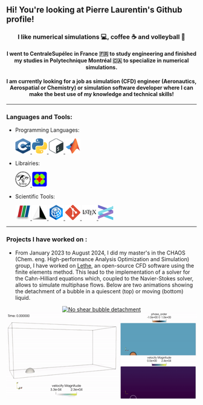 ## Hi! You're looking at Pierre Laurentin's Github profile!

<h3 align="center"> I like numerical simulations 💻, coffee ☕ and volleyball 🏐  </h3>

<h4 align="center"> I went to CentraleSupélec in France 🇫🇷 to study engineering and finished my studies in Polytechnique Montréal 🇨🇦 to specialize in numerical simulations. </h4>

<h4 align="center"> I am currently looking for a job as simulation (CFD) engineer (Aeronautics, Aerospatial or Chemistry) or simulation software developer where I can make the best use of my knowledge and technical skills! </h4>

---

<h3 align="left">Languages and Tools:</h3>

- Programming Languages:
    <p align="left">
        <a href="https://isocpp.org/" target="_blank" rel="noreferrer"> <img src="logos/c.svg" alt="C++" width="40" height="40"/> </a>
        <a href="https://www.python.org/" target="_blank" rel="noreferrer"> <img src="logos/python-5.svg" alt="Python" width="40" height="40"/> </a>
        <a href="https://www.gnu.org/software/bash/" target="_blank" rel="noreferrer"> <img src="logos/bash-2.svg" alt="Bash" width="40" height="40"/> </a>
        <a href="https://www.mathworks.com/products/matlab.html" target="_blank" rel="noreferrer"> <img src="logos/matlab.svg" alt="Matlab" width="40" height="40"/> </a>
    </p>

- Librairies:
    <p align="left">
       <a href="https://chaos-polymtl.github.io/lethe/" target="_blank" rel="noreferrer"> <img src="logos/round-logo-with-bkgd.png" alt="Lethe" width="40" height="40"/> </a>
       <a href="https://www.dealii.org/" target="_blank" rel="noreferrer"> <img src="logos/dealii-petit-no-bg.png" alt="deal.ii" width="40" height="40"/> </a>
        
    </p>

- Scientific Tools:
    <p align="left">
        <a href="https://www.paraview.org/" target="_blank" rel="noreferrer"> <img src="logos/paraview.png" alt="Paraview" width="40" height="40"/> </a>
        <a href="https://gmsh.info/" target="_blank" rel="noreferrer"> <img src="logos/gmsh-cropped.png" alt="Gmsh" width="40" height="40"/> </a>
        <a href="https://www.cfd-technologies.co.uk/fidelity-pointwise/" target="_blank" rel="noreferrer"> <img src="logos/fidelity_512x512.png" alt="Fidelity Pointwise" width="40" height="40"/> </a>
        <a href="https://git-scm.com/" target="_blank" rel="noreferrer"> <img src="logos/git-icon.svg" alt="Git" width="40" height="40"/> </a>
        <a href="https://www.latex-project.org/" target="_blank" rel="noreferrer"> <img src="logos/latex.svg" alt="LaTeX" width="40" height="40"/> </a>
        <a href="https://helix-editor.com/" target="_blank" rel="noreferrer"> <img src="logos/helix_no_text.svg" alt="Helix" width="40" height="40"/> </a>
    </p>

---
<h3> Projects I have worked on : </h3>

- From January 2023 to August 2024, I did my master's in the CHAOS (Chem. eng. High-performance Analysis Optimization and Simulation) group, I have worked on [Lethe](https://github.com/chaos-polymtl/lethe), an open-source CFD software using the finite elements method. This lead to the implementation of a solver for the Cahn-Hilliard equations which, coupled to the Navier-Stokes solver, allows to simulate multiphase flows. Below are two animations showing the detachment of a bubble in a quiescent (top) or moving (bottom) liquid.
<p align="center">
    <a href="https://github.com/chaos-polymtl/lethe" target="_blank" rel="noreferrer">
        <img src="animations/low_sigma_no_shear.gif" alt="No shear bubble detachment" width="400" height="229"/>
    </a>
    <a href="https://github.com/chaos-polymtl/lethe" target="_blank" rel="noreferrer">
        <img src="animations/low_sigma_shear.gif" alt="Shear bubble detachment" width="518" height="229"/>
    </a>
</p>





<!--
- 🔭 I’m currently working on ...
- 🌱 I’m currently learning ...
- 👯 I’m looking to collaborate on ...
- 🤔 I’m looking for help with ...
- 💬 Ask me about ...
- 📫 How to reach me: ...
- 😄 Pronouns: ...
- ⚡ Fun fact: ...
-->
